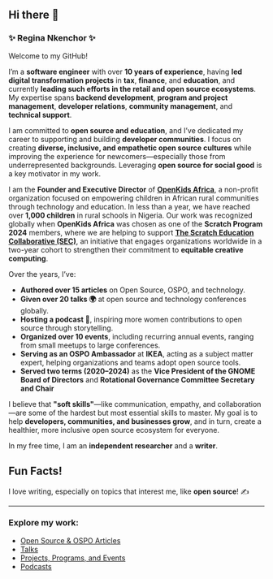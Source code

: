 ## Hi there 👋

### **✨ Regina Nkenchor ✨**

Welcome to my GitHub! 

I’m a **software engineer** with over **10 years of experience**, having **led digital transformation projects** in **tax**, **finance**, and **education**, and currently **leading such efforts in the retail and open source ecosystems**. My expertise spans **backend development**, **program and project management**, **developer relations**, **community management**, and **technical support**.

I am committed to **open source and education**, and I’ve dedicated my career to supporting and building **developer communities**. I focus on creating **diverse, inclusive, and empathetic open source cultures** while improving the experience for newcomers—especially those from underrepresented backgrounds. Leveraging **open source for social good** is a key motivator in my work.

I am the **Founder and Executive Director** of **[OpenKids Africa](https://www.openkidsafrica.org/)**, a non-profit organization focused on empowering children in African rural communities through technology and education. In less than a year, we have reached over **1,000 children** in rural schools in Nigeria. Our work was recognized globally when **OpenKids Africa** was chosen as one of the **Scratch Program 2024** members, where we are helping to support **[The Scratch Education Collaborative (SEC)](https://sip.scratch.mit.edu/sec/)**, an initiative that engages organizations worldwide in a two-year cohort to strengthen their commitment to **equitable creative computing**.

Over the years, I’ve:
- **Authored over 15 articles** on Open Source, OSPO, and technology. 
- **Given over 20 talks 🌍** at open source and technology conferences globally.  
- **Hosting a podcast 🎤**, inspiring more women contributions to open source through storytelling.  
- **Organized over 10 events**, including recurring annual events, ranging from small meetups to large conferences.  
- **Serving as an OSPO Ambassador** at **IKEA**, acting as a subject matter expert, helping organizations and teams adopt open source tools.  
- **Served two terms (2020–2024)** as the **Vice President of the GNOME Board of Directors** and **Rotational Governance Committee Secretary and Chair**

I believe that **"soft skills"**—like communication, empathy, and collaboration—are some of the hardest but most essential skills to master. My goal is to help **developers, communities, and businesses grow**, and in turn, create a healthier, more inclusive open source ecosystem for everyone.

In my free time, I am an **independent researcher** and a **writer**.

## Fun Facts!  
I love writing, especially on topics that interest me, like **open source**! ✍️

---

### Explore my work:

- [Open Source & OSPO Articles](opensource_and_ospo_articles.md)  
- [Talks](talks.md)  
- [Projects, Programs, and Events](projects_and_programs.md)  
- [Podcasts](podcasts.md)



<!--
**reginankenchor/reginankenchor** is a ✨ _special_ ✨ repository because its `README.md` (this file) appears on your GitHub profile.


